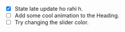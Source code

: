 - [x] State late update ho rahi h.
- [ ] Add some cool animation to the Heading.
- [ ] Try changing the slider color.